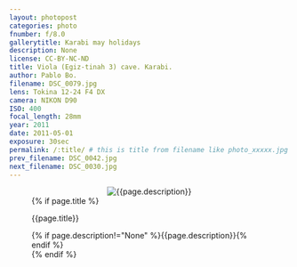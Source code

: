 ```yaml
---
layout: photopost
categories: photo
fnumber: f/8.0
gallerytitle: Karabi may holidays
description: None
license: CC-BY-NC-ND
title: Viola (Egiz-tinah 3) cave. Karabi.
author: Pablo Bo.
filename: DSC_0079.jpg
lens: Tokina 12-24 F4 DX
camera: NIKON D90
ISO: 400
focal_length: 28mm
year: 2011
date: 2011-05-01
exposure: 30sec
permalink: /:title/ # this is title from filename like photo_xxxxx.jpg
prev_filename: DSC_0042.jpg
next_filename: DSC_0030.jpg
---
```


<figure style="">
<div id="photo" style="text-align: center;">
<img class="" src="{{ site.url }}/images/gallery/{{page.year}}/{{page.gallerytitle}}/{{page.filename}}" alt="{{page.description}}">
</div>
{% if page.title %}
<figcaption><p>{{page.title}}</p>{% if page.description!="None" %}{{page.description}}{% endif %}</figcaption>
{% endif %}
</figure>
